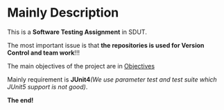 # Mainly Description

This is a **Software Testing Assignment** in SDUT. 

The most important issue is that **the repositories is used for Version Control and team work**!!!

The main objectives of the project are in [Objectives](./Objectives.md)

Mainly requirement is **JUnit4**_(We use parameter test and test suite which JUnit5 support is not good)_.

**The end!**